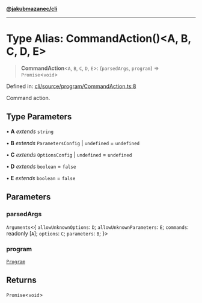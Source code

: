 [**@jakubmazanec/cli**](../README.md)

---

# Type Alias: CommandAction()\<A, B, C, D, E\>

> **CommandAction**\<`A`, `B`, `C`, `D`, `E`\>: (`parsedArgs`, `program`) => `Promise`\<`void`\>

Defined in:
[cli/source/program/CommandAction.ts:8](https://github.com/jakubmazanec/tools/blob/40ba1fb8bbde716fbe797d7886fffe14521e098a/packages/cli/source/program/CommandAction.ts#L8)

Command action.

## Type Parameters

• **A** _extends_ `string`

• **B** _extends_ `ParametersConfig` \| `undefined` = `undefined`

• **C** _extends_ `OptionsConfig` \| `undefined` = `undefined`

• **D** _extends_ `boolean` = `false`

• **E** _extends_ `boolean` = `false`

## Parameters

### parsedArgs

`Arguments`\<\{ `allowUnknownOptions`: `D`; `allowUnknownParameters`: `E`; `commands`: readonly
\[`A`\]; `options`: `C`; `parameters`: `B`; \}\>

### program

[`Program`](../classes/Program.md)

## Returns

`Promise`\<`void`\>
